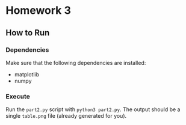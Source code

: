 # Homework 3
## How to Run
### Dependencies
Make sure that the following dependencies are installed:
- matplotlib
- numpy
### Execute
Run the `part2.py` script with `python3 part2.py`. The output should be a single `table.png` file (already generated for you).